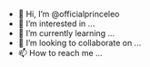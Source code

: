 - 👋 Hi, I’m @officialprinceleo
- 👀 I’m interested in ...
- 🌱 I’m currently learning ...
- 💞️ I’m looking to collaborate on ...
- 📫 How to reach me ...

<!---
officialprinceleo/officialprinceleo is a ✨ special ✨ repository because its `README.md` (this file) appears on your GitHub profile.
You can click the Preview link to take a look at your changes.
--->
